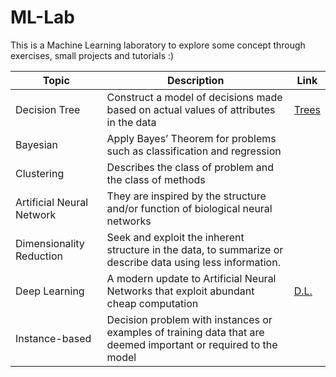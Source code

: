 # ML-Lab

This is a Machine Learning laboratory to explore some concept through exercises, small projects and tutorials :)


Topic                      | Description                                                                          | Link
---------------------------|--------------------------------------------------------------------------------------|--------------
Decision Tree              | Construct a model of decisions made based on actual values of attributes in the data |[Trees](https://github.com/Luisa13/ML-Lab/tree/main/Decision%20Trees)
Bayesian                   | Apply Bayes’ Theorem for problems such as classification and regression              |
Clustering                 | Describes the class of problem and the class of methods                              |
Artificial Neural Network  | They are inspired by the structure and/or function of biological neural networks     |
Dimensionality Reduction   | Seek and exploit the inherent structure in the data, to summarize or describe data using less information.   |
Deep Learning              | A modern update to Artificial Neural Networks that exploit abundant cheap computation|[D.L.](https://github.com/Luisa13/ML-Lab/tree/main/Deep%20Learning)
Instance-based             | Decision problem with instances or examples of training data that are deemed important or required to the model |
